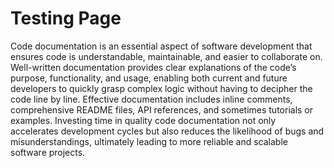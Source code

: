 # Testing Page

Code documentation is an essential aspect of software development that ensures code is understandable, maintainable, and easier to collaborate on. Well-written documentation provides clear explanations of the code’s purpose, functionality, and usage, enabling both current and future developers to quickly grasp complex logic without having to decipher the code line by line. Effective documentation includes inline comments, comprehensive README files, API references, and sometimes tutorials or examples. Investing time in quality code documentation not only accelerates development cycles but also reduces the likelihood of bugs and misunderstandings, ultimately leading to more reliable and scalable software projects.
